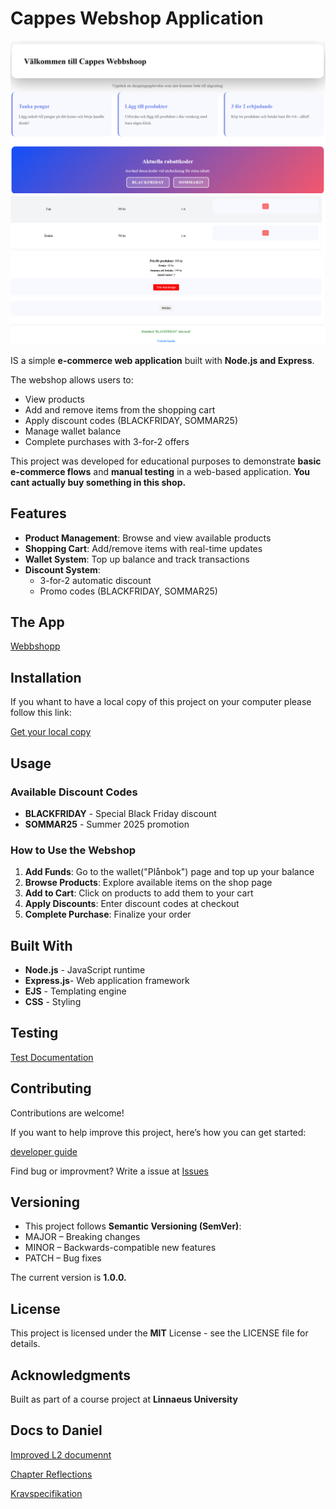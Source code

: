 # Cappes Webshop Application

![homePage](./public/images/HomePage.PNG)
![cart](./public/images/cart.PNG)

IS a simple **e-commerce web application** built with **Node.js and Express**.

The webshop allows users to:
- View products  
- Add and remove items from the shopping cart  
- Apply discount codes (BLACKFRIDAY, SOMMAR25)   
- Manage wallet balance  
- Complete purchases with 3-for-2 offers

This project was developed for educational purposes to demonstrate **basic e-commerce flows** and **manual testing** in a web-based application. **You cant actually buy something in this shop.**

## Features

- **Product Management**: Browse and view available products
- **Shopping Cart**: Add/remove items with real-time updates
- **Wallet System**: Top up balance and track transactions
- **Discount System**:
   - 3-for-2 automatic discount
   - Promo codes (BLACKFRIDAY, SOMMAR25)

## The App

[Webbshopp](https://l3-app-1dv610-production.up.railway.app/)


## Installation

If you whant to have a local copy of this project on your computer please follow this link:

[Get your local copy](https://github.com/Cappe99/L3-App-1DV610/blob/main/Docs/installProject.md)


## Usage

### Available Discount Codes

- **BLACKFRIDAY** - Special Black Friday discount
- **SOMMAR25** - Summer 2025 promotion

### How to Use the Webshop

1. **Add Funds**: Go to the wallet("Plånbok") page and top up your balance
2. **Browse Products**: Explore available items on the shop page
3. **Add to Cart**: Click on products to add them to your cart
4. **Apply Discounts**: Enter discount codes at checkout
5. **Complete Purchase**: Finalize your order

## Built With

- **Node.js** - JavaScript runtime
- **Express.js**- Web application framework
- **EJS** - Templating engine
- **CSS** - Styling


## Testing

[Test Documentation](https://github.com/Cappe99/L3-App-1DV610/blob/main/Docs/Testspecifikation.md)

## Contributing

Contributions are welcome!

If you want to help improve this project, here’s how you can get started:

[developer guide](https://github.com/Cappe99/L3-App-1DV610/blob/main/Docs/Contributing.md)

Find bug or improvment? Write a issue at [Issues](https://github.com/Cappe99/L3-App-1DV610/issues)

## Versioning

- This project follows **Semantic Versioning (SemVer)**:
- MAJOR – Breaking changes
- MINOR – Backwards-compatible new features
- PATCH – Bug fixes

The current version is **1.0.0.**

## License

This project is licensed under the **MIT** License - see the LICENSE file for details.

## Acknowledgments

Built as part of a course project at **Linnaeus University**

## Docs to Daniel

[Improved L2 documennt](https://github.com/Cappe99/L2-Module/blob/improved/docs/imporvedCode.md)

[Chapter Reflections](https://github.com/Cappe99/L3-App-1DV610/blob/main/Docs/reflection.md)

[Kravspecifikation](https://github.com/users/Cappe99/projects/1)
